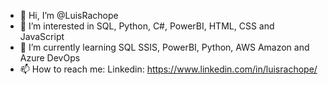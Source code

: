 - 👋 Hi, I’m @LuisRachope
- 👀 I’m interested in SQL, Python, C#, PowerBI, HTML, CSS and JavaScript
- 🌱 I’m currently learning SQL SSIS, PowerBI, Python, AWS Amazon and Azure DevOps
- 📫 How to reach me:
Linkedin: https://www.linkedin.com/in/luisrachope/

<!---
LuisRachope/LuisRachope is a ✨ special ✨ repository because its `README.md` (this file) appears on your GitHub profile.
You can click the Preview link to take a look at your changes.
--->
